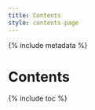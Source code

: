 ```yaml
---
title: Contents
style: contents-page
---
```


{% include metadata %}

# Contents

{% include toc %}	